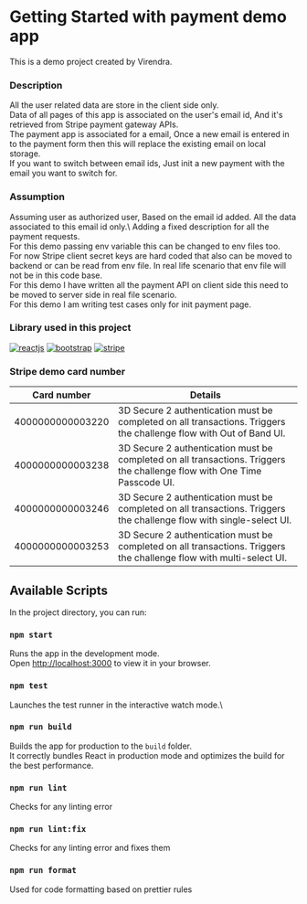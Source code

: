 # Getting Started with payment demo app

This is a demo project created by Virendra.

### Description
All the user related data are store in the client side only.\
Data of all pages of this app is associated on the user's email id, And it's retrieved from Stripe payment gateway APIs.\
The payment app is associated for a email, Once a new email is entered in to the payment form then this will replace the existing email on local storage.\
If you want to switch between email ids, Just init a new payment with the email you want to switch for.

### Assumption
Assuming user as authorized user, Based on the email id added. All the data associated to this email id only.\ 
Adding a fixed description for all the payment requests.\
For this demo passing env variable this can be changed to env files too.\
For now Stripe client secret keys are hard coded that also can be moved to backend or can be read from env file. In real life scenario that env file will not be in this code base.\
For this demo I have written all the payment API on client side this need to be moved to server side in real file scenario.\
For this demo I am writing test cases only for init payment page.

### Library used in this project
[![reactjs](https://img.shields.io/badge/React-20232A?style=for-the-badge&logo=react&logoColor=61DAFB)](https://react.dev/)
[![bootstrap](https://img.shields.io/badge/Bootstrap-563D7C?style=for-the-badge&logo=bootstrap&logoColor=white)](https://react-bootstrap.github.io/)
[![stripe](https://img.shields.io/badge/Stripe-626CD9?style=for-the-badge&logo=Stripe&logoColor=white)](https://stripe.com/en-in)


### Stripe demo card number
|Card number |Details|
|--- | --- |
|4000000000003220| 3D Secure 2 authentication must be completed on all transactions. Triggers the challenge flow with Out of Band UI.
|4000000000003238| 3D Secure 2 authentication must be completed on all transactions. Triggers the challenge flow with One Time Passcode UI.
|4000000000003246| 3D Secure 2 authentication must be completed on all transactions. Triggers the challenge flow with single-select UI.
|4000000000003253| 3D Secure 2 authentication must be completed on all transactions. Triggers the challenge flow with multi-select UI.

## Available Scripts

In the project directory, you can run:

### `npm start`

Runs the app in the development mode.\
Open [http://localhost:3000](http://localhost:3000) to view it in your browser.

### `npm test`

Launches the test runner in the interactive watch mode.\

### `npm run build`

Builds the app for production to the `build` folder.\
It correctly bundles React in production mode and optimizes the build for the best performance.

### `npm run lint`

Checks for any linting error

### `npm run lint:fix`

Checks for any linting error and fixes them

### `npm run format`

Used for code formatting based on prettier rules
